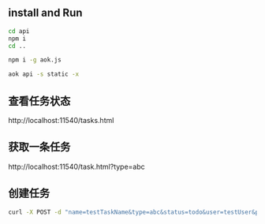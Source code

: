 ## install and Run

```bash
cd api
npm i 
cd ..

npm i -g aok.js

aok api -s static -x
```

## 查看任务状态
http://localhost:11540/tasks.html

## 获取一条任务
http://localhost:11540/task.html?type=abc

## 创建任务
```bash
curl -X POST -d "name=testTaskName&type=abc&status=todo&user=testUser&pwd=123456&date=2020/6/26&worker=m1"  http://localhost:11540/tasks
```